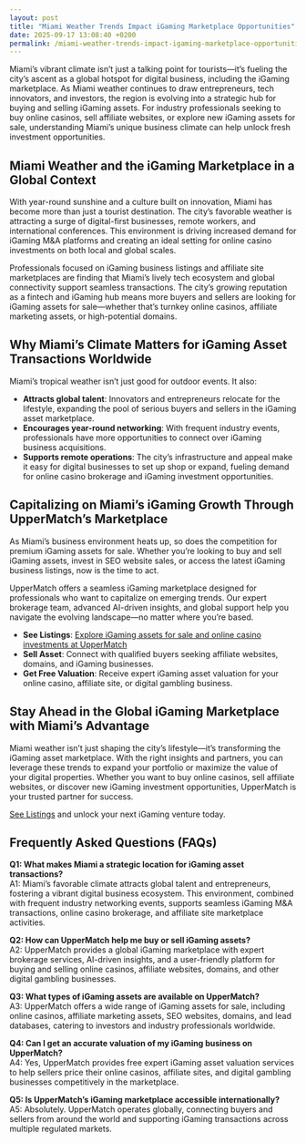 ```yaml
---
layout: post
title: "Miami Weather Trends Impact iGaming Marketplace Opportunities"
date: 2025-09-17 13:08:40 +0200
permalink: /miami-weather-trends-impact-igaming-marketplace-opportunities/
---
```

Miami’s vibrant climate isn’t just a talking point for tourists—it’s fueling the city’s ascent as a global hotspot for digital business, including the iGaming marketplace. As Miami weather continues to draw entrepreneurs, tech innovators, and investors, the region is evolving into a strategic hub for buying and selling iGaming assets. For industry professionals seeking to buy online casinos, sell affiliate websites, or explore new iGaming assets for sale, understanding Miami’s unique business climate can help unlock fresh investment opportunities.

## Miami Weather and the iGaming Marketplace in a Global Context

With year-round sunshine and a culture built on innovation, Miami has become more than just a tourist destination. The city’s favorable weather is attracting a surge of digital-first businesses, remote workers, and international conferences. This environment is driving increased demand for iGaming M&A platforms and creating an ideal setting for online casino investments on both local and global scales.

Professionals focused on iGaming business listings and affiliate site marketplaces are finding that Miami’s lively tech ecosystem and global connectivity support seamless transactions. The city’s growing reputation as a fintech and iGaming hub means more buyers and sellers are looking for iGaming assets for sale—whether that’s turnkey online casinos, affiliate marketing assets, or high-potential domains.

## Why Miami’s Climate Matters for iGaming Asset Transactions Worldwide

Miami’s tropical weather isn’t just good for outdoor events. It also:

- **Attracts global talent**: Innovators and entrepreneurs relocate for the lifestyle, expanding the pool of serious buyers and sellers in the iGaming asset marketplace.
- **Encourages year-round networking**: With frequent industry events, professionals have more opportunities to connect over iGaming business acquisitions.
- **Supports remote operations**: The city’s infrastructure and appeal make it easy for digital businesses to set up shop or expand, fueling demand for online casino brokerage and iGaming investment opportunities.

## Capitalizing on Miami’s iGaming Growth Through UpperMatch’s Marketplace

As Miami’s business environment heats up, so does the competition for premium iGaming assets for sale. Whether you’re looking to buy and sell iGaming assets, invest in SEO website sales, or access the latest iGaming business listings, now is the time to act.

UpperMatch offers a seamless iGaming marketplace designed for professionals who want to capitalize on emerging trends. Our expert brokerage team, advanced AI-driven insights, and global support help you navigate the evolving landscape—no matter where you’re based.

- **See Listings**: [Explore iGaming assets for sale and online casino investments at UpperMatch](https://www.uppermatch.com)
- **Sell Asset**: Connect with qualified buyers seeking affiliate websites, domains, and iGaming businesses.
- **Get Free Valuation**: Receive expert iGaming asset valuation for your online casino, affiliate site, or digital gambling business.

## Stay Ahead in the Global iGaming Marketplace with Miami’s Advantage

Miami weather isn’t just shaping the city’s lifestyle—it’s transforming the iGaming asset marketplace. With the right insights and partners, you can leverage these trends to expand your portfolio or maximize the value of your digital properties. Whether you want to buy online casinos, sell affiliate websites, or discover new iGaming investment opportunities, UpperMatch is your trusted partner for success.

[See Listings](https://www.uppermatch.com) and unlock your next iGaming venture today.

## Frequently Asked Questions (FAQs)

**Q1: What makes Miami a strategic location for iGaming asset transactions?**  
A1: Miami’s favorable climate attracts global talent and entrepreneurs, fostering a vibrant digital business ecosystem. This environment, combined with frequent industry networking events, supports seamless iGaming M&A transactions, online casino brokerage, and affiliate site marketplace activities.

**Q2: How can UpperMatch help me buy or sell iGaming assets?**  
A2: UpperMatch provides a global iGaming marketplace with expert brokerage services, AI-driven insights, and a user-friendly platform for buying and selling online casinos, affiliate websites, domains, and other digital gambling businesses.

**Q3: What types of iGaming assets are available on UpperMatch?**  
A3: UpperMatch offers a wide range of iGaming assets for sale, including online casinos, affiliate marketing assets, SEO websites, domains, and lead databases, catering to investors and industry professionals worldwide.

**Q4: Can I get an accurate valuation of my iGaming business on UpperMatch?**  
A4: Yes, UpperMatch provides free expert iGaming asset valuation services to help sellers price their online casinos, affiliate sites, and digital gambling businesses competitively in the marketplace.

**Q5: Is UpperMatch’s iGaming marketplace accessible internationally?**  
A5: Absolutely. UpperMatch operates globally, connecting buyers and sellers from around the world and supporting iGaming transactions across multiple regulated markets.

<script type="application/ld+json">
{
  "@context": "https://schema.org",
  "@type": "BlogPosting",
  "headline": "Miami Weather Trends Impact iGaming Marketplace Opportunities",
  "description": "Explore how Miami's unique weather trends are driving growth and opportunities in the global iGaming marketplace for buying and selling online casinos, affiliate websites, and other digital gambling assets.",
  "author": {
    "@type": "Person",
    "name": "UpperMatch"
  },
  "publisher": {
    "@type": "Person",
    "name": "UpperMatch"
  },
  "mainEntityOfPage": {
    "@type": "WebPage",
    "@id": "https://www.uppermatch.com/blog/miami-weather-trends-impact-igaming-marketplace-opportunities"
  },
  "datePublished": "2024-06-01",
  "dateModified": "2024-06-01",
  "keywords": "iGaming marketplace, buy online casinos, sell affiliate websites, iGaming assets for sale, online casino investments, iGaming M&A platform, affiliate site marketplace, SEO website sales, iGaming business listings, buy and sell iGaming assets, online casino brokerage, iGaming asset valuation, affiliate marketing assets, iGaming domain sales, iGaming industry news, iGaming investment opportunities, iGaming business acquisitions, iGaming asset marketplace, iGaming website listings, iGaming asset exchange, Miami iGaming marketplace, Miami online casinos, Miami affiliate websites"
}
</script>

<script type="application/ld+json">
{
  "@context": "https://schema.org",
  "@type": "FAQPage",
  "mainEntity": [
    {
      "@type": "Question",
      "name": "What makes Miami a strategic location for iGaming asset transactions?",
      "acceptedAnswer": {
        "@type": "Answer",
        "text": "Miami’s favorable climate attracts global talent and entrepreneurs, fostering a vibrant digital business ecosystem. This environment, combined with frequent industry networking events, supports seamless iGaming M&A transactions, online casino brokerage, and affiliate site marketplace activities."
      }
    },
    {
      "@type": "Question",
      "name": "How can UpperMatch help me buy or sell iGaming assets?",
      "acceptedAnswer": {
        "@type": "Answer",
        "text": "UpperMatch provides a global iGaming marketplace with expert brokerage services, AI-driven insights, and a user-friendly platform for buying and selling online casinos, affiliate websites, domains, and other digital gambling businesses."
      }
    },
    {
      "@type": "Question",
      "name": "What types of iGaming assets are available on UpperMatch?",
      "acceptedAnswer": {
        "@type": "Answer",
        "text": "UpperMatch offers a wide range of iGaming assets for sale, including online casinos, affiliate marketing assets, SEO websites, domains, and lead databases, catering to investors and industry professionals worldwide."
      }
    },
    {
      "@type": "Question",
      "name": "Can I get an accurate valuation of my iGaming business on UpperMatch?",
      "acceptedAnswer": {
        "@type": "Answer",
        "text": "Yes, UpperMatch provides free expert iGaming asset valuation services to help sellers price their online casinos, affiliate sites, and digital gambling businesses competitively in the marketplace."
      }
    },
    {
      "@type": "Question",
      "name": "Is UpperMatch’s iGaming marketplace accessible internationally?",
      "acceptedAnswer": {
        "@type": "Answer",
        "text": "Absolutely. UpperMatch operates globally, connecting buyers and sellers from around the world and supporting iGaming transactions across multiple regulated markets."
      }
    }
  ]
}
</script>